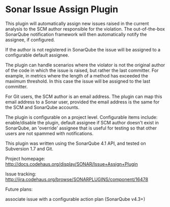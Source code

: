 Sonar Issue Assign Plugin
==========================

This plugin will automatically assign new issues raised in the current analysis to the SCM author responsible
for the violation.  The out-of-the-box SonarQube notification framework will then automatically notify the assignee,
if configured.

If the author is not registered in SonarQube the issue will be assigned to a configurable default assignee.
  
The plugin can handle scenarios where the violator is not the original author of the code in which
the issue is raised, but rather the last committer.  For example, in metrics where the length of a
method has exceeded the maximum threshold.  In this case the issue will be assigned to the last committer.

For Git users, the SCM author is an email address.  The plugin can map this email address to a Sonar user,
provided the email address is the same for the SCM and SonarQube accounts.


The plugin is configurable on a project level.  Configurable items include: enable/disable the plugin, default assignee if SCM author doesn't exist in SonarQube, an 'override' assignee that is useful for testing so that other users are not spammed with notifications.

This plugin was written using the SonarQube 4.1 API, and tested on Subversion 1.7 and Git.

Project homepage: http://docs.codehaus.org/display/SONAR/Issue+Assign+Plugin

Issue tracking: http://jira.codehaus.org/browse/SONARPLUGINS/component/16478


Future plans:

associate issue with a configurable action plan (SonarQube v4.3+)





